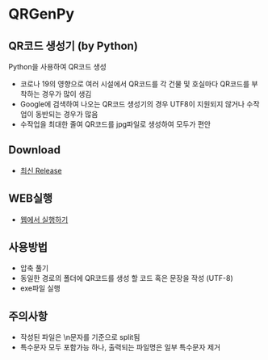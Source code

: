 # QRGenPy

## QR코드 생성기 (by Python)

Python을 사용하여 QR코드 생성

 - 코로나 19의 영향으로 여러 시설에서 QR코드를 각 건물 및 호실마다 QR코드를 부착하는 경우가 많이 생김
 - Google에 검색하여 나오는 QR코드 생성기의 경우 UTF8이 지원되지 않거나 수작업이 동반되는 경우가 많음
 - 수작업을 최대한 줄여 QR코드를 jpg파일로 생성하여 모두가 편안
 
## Download

 - [최신 Release](https://github.com/EleutheriusKim/QRGenPy/raw/master/release/1.0.0.zip)
 
## WEB실행

- [웹에서 실행하기](https://gitpod.io/#https://github.com/EleutheriusKim/QRGenPy)
 
## 사용방법

 - 압축 풀기
 - 동일한 경로의 폴더에 QR코드를 생성 할 코드 혹은 문장을 작성 (UTF-8)
 - exe파일 실행
 
## 주의사항

 - 작성된 파일은 \n문자를 기준으로 split됨
 - 특수문자 모두 포함가능 하나, 출력되는 파일명은 일부 특수문자 제거
